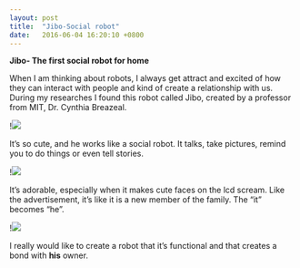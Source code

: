```yaml
---
layout: post
title:  "Jibo-Social robot"
date:   2016-06-04 16:20:10 +0800
---
```

**Jibo- The first social robot for home**

When I am thinking about robots, I always get attract and excited of how they can interact with people and kind of create a relationship with us. During my researches I found this robot called Jibo, created by a professor from MIT, Dr. Cynthia Breazeal.

!<img src="http://angelherraiz.com/web/wp-content/uploads/2014/07/Jibo-robot.jpg" />

It’s so cute, and he works like a social robot. It talks, take pictures, remind you to do things or even tell stories. 

!<img src="http://static6.businessinsider.com/image/53c586ca69bedd3671b0cb8d/jul%2015,%202014%2015:53.gif" />

It’s adorable, especially when it makes cute faces on the lcd scream. Like the advertisement, it’s like it is a new member of the family. The “it” becomes “he”.

!<img src="http://www.realclear.com/assets/photos/250463_5_.gif" />

I really would like to create a robot that it’s functional and that creates a bond with **his** owner.
